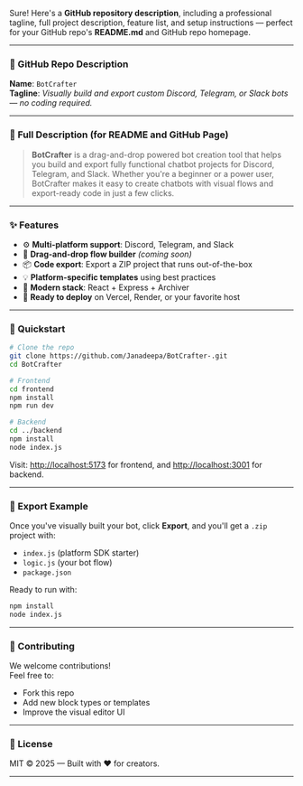 Sure! Here's a **GitHub repository description**, including a professional tagline, full project description, feature list, and setup instructions — perfect for your GitHub repo's **README.md** and GitHub repo homepage.

---

### 🔖 GitHub Repo Description

**Name**: `BotCrafter`  
**Tagline**: *Visually build and export custom Discord, Telegram, or Slack bots — no coding required.*

---

### 📄 Full Description (for README and GitHub Page)

> **BotCrafter** is a drag-and-drop powered bot creation tool that helps you build and export fully functional chatbot projects for Discord, Telegram, and Slack. Whether you're a beginner or a power user, BotCrafter makes it easy to create chatbots with visual flows and export-ready code in just a few clicks.

---

### ✨ Features
- ⚙️ **Multi-platform support**: Discord, Telegram, and Slack
- 🧩 **Drag-and-drop flow builder** *(coming soon)*
- 📦 **Code export**: Export a ZIP project that runs out-of-the-box
- 💡 **Platform-specific templates** using best practices
- 🎯 **Modern stack**: React + Express + Archiver
- 🚀 **Ready to deploy** on Vercel, Render, or your favorite host

---

### 🚀 Quickstart

```bash
# Clone the repo
git clone https://github.com/Janadeepa/BotCrafter-.git
cd BotCrafter

# Frontend
cd frontend
npm install
npm run dev

# Backend
cd ../backend
npm install
node index.js
```

Visit: [http://localhost:5173](http://localhost:5173) for frontend, and [http://localhost:3001](http://localhost:3001) for backend.

---

### 📁 Export Example

Once you've visually built your bot, click **Export**, and you'll get a `.zip` project with:
- `index.js` (platform SDK starter)
- `logic.js` (your bot flow)
- `package.json`

Ready to run with:
```bash
npm install
node index.js
```

---

### 🤝 Contributing

We welcome contributions!  
Feel free to:
- Fork this repo
- Add new block types or templates
- Improve the visual editor UI

---

### 📄 License

MIT © 2025 — Built with ❤️ for creators.

---
